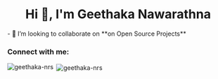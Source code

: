 <h1 align="center">Hi 👋, I'm Geethaka Nawarathna</h1>
- 👯 I’m looking to collaborate on **on Open Source Projects**

<h3 align="left">Connect with me:</h3>
<p align="left">
</p>

<p><img align="left" src="https://github-readme-stats.vercel.app/api/top-langs?username=geethaka-nrs&show_icons=true&locale=en&layout=compact" alt="geethaka-nrs" /></p>

<p>&nbsp;<img align="center" src="https://github-readme-stats.vercel.app/api?username=geethaka-nrs&show_icons=true&locale=en" alt="geethaka-nrs" /></p>

